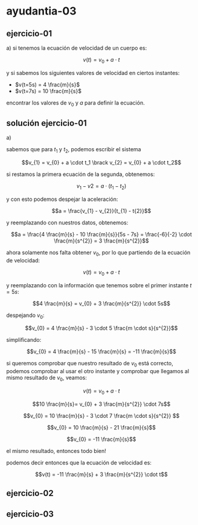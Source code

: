 # ayudantia-03

## ejercicio-01

a) si tenemos la ecuación de velocidad de un cuerpo es:

$$v(t) = v_{0} + a \cdot t$$

y si sabemos los siguientes valores de velocidad en ciertos instantes:

- $v(t=5s) = 4 \frac{m}{s}$
- $v(t=7s) = 10 \frac{m}{s}$

encontrar los valores de $v_{0}$ y $a$ para definir la ecuación.

## solución ejercicio-01

a)

sabemos que para $t_1$ y $t_2$, podemos escribir el sistema

$$v_{1} = v_{0} + a \cdot t_1 \brack v_{2} = v_{0} + a \cdot t_2$$

si restamos la primera ecuación de la segunda, obtenemos:

$$v_{1} - v{2} = a \cdot (t_{1} - t_{2})$$

y con esto podemos despejar la aceleración:

$$a = \frac{v_{1} - v_{2}}{t_{1} - t{2}}$$

y reemplazando con nuestros datos, obtenemos:

$$a = \frac{4 \frac{m}{s} - 10 \frac{m}{s}}{5s - 7s} = \frac{-6}{-2} \cdot \frac{m}{s^{2}} = 3 \frac{m}{s^{2}}$$

ahora solamente nos falta obtener $v_{0}$, por lo que partiendo de la ecuación de velocidad:

$$v(t) = v_{0} + a \cdot t$$

y reemplazando con la información que tenemos sobre el primer instante $t=5s$:

$$4 \frac{m}{s} = v_{0} + 3 \frac{m}{s^{2}} \cdot 5s$$

despejando $v_{0}$:

$$v_{0} = 4 \frac{m}{s} - 3 \cdot 5 \frac{m \cdot s}{s^{2}}$$

simplificando:

$$v_{0} = 4 \frac{m}{s} - 15 \frac{m}{s} = -11 \frac{m}{s}$$

si queremos comprobar que nuestro resultado de $v_0$ está correcto, podemos comprobar al usar el otro instante y comprobar que llegamos al mismo resultado de $v_0$, veamos:

$$v(t) = v_{0} + a \cdot t$$

$$10 \frac{m}{s}= v_{0} + 3 \frac{m}{s^{2}} \cdot 7s$$

$$v_{0} =  10 \frac{m}{s} - 3 \cdot 7 \frac{m \cdot s}{s^{2}}  $$

$$v_{0} =  10 \frac{m}{s}  - 21 \frac{m}{s}$$

$$v_{0} =  -11 \frac{m}{s}$$

el mismo resultado, entonces todo bien!

podemos decir entonces que la ecuación de velocidad es:

$$v(t) = -11 \frac{m}{s} + 3 \frac{m}{s^{2}} \cdot t$$

## ejercicio-02

## ejercicio-03
